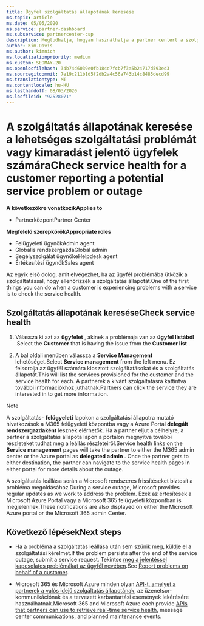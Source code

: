 ```yaml
---
title: Ügyfél szolgáltatás állapotának keresése
ms.topic: article
ms.date: 05/05/2020
ms.service: partner-dashboard
ms.subservice: partnercenter-csp
description: Megtudhatja, hogyan használhatja a partner centert a szolgáltatás állapotának vizsgálatára, ha a szolgáltatással kapcsolatos problémát tapasztal.
author: Kim-Davis
ms.author: kimnich
ms.localizationpriority: medium
ms.custom: SEOMAY.20
ms.openlocfilehash: 34b74d6039e0fb184d7fcb7f3a5b24717d593ed3
ms.sourcegitcommit: 7e19c211b1d5f2db2a4c56a743b14c8485decd99
ms.translationtype: MT
ms.contentlocale: hu-HU
ms.lasthandoff: 08/03/2020
ms.locfileid: "92528071"
---
```

# <a name="check-service-health-for-a-customer-reporting-a-potential-service-problem-or-outage"></a><span data-ttu-id="9f01b-103">A szolgáltatás állapotának keresése a lehetséges szolgáltatási problémát vagy kimaradást jelentő ügyfelek számára</span><span class="sxs-lookup"><span data-stu-id="9f01b-103">Check service health for a customer reporting a potential service problem or outage</span></span>

<span data-ttu-id="9f01b-104">**A következőkre vonatkozik**</span><span class="sxs-lookup"><span data-stu-id="9f01b-104">**Applies to**</span></span>

- <span data-ttu-id="9f01b-105">Partnerközpont</span><span class="sxs-lookup"><span data-stu-id="9f01b-105">Partner Center</span></span>

<span data-ttu-id="9f01b-106">**Megfelelő szerepkörök**</span><span class="sxs-lookup"><span data-stu-id="9f01b-106">**Appropriate roles**</span></span>

- <span data-ttu-id="9f01b-107">Felügyeleti ügynök</span><span class="sxs-lookup"><span data-stu-id="9f01b-107">Admin agent</span></span>
- <span data-ttu-id="9f01b-108">Globális rendszergazda</span><span class="sxs-lookup"><span data-stu-id="9f01b-108">Global admin</span></span>
- <span data-ttu-id="9f01b-109">Segélyszolgálat ügynöke</span><span class="sxs-lookup"><span data-stu-id="9f01b-109">Helpdesk agent</span></span>
- <span data-ttu-id="9f01b-110">Értékesítési ügynök</span><span class="sxs-lookup"><span data-stu-id="9f01b-110">Sales agent</span></span>

<span data-ttu-id="9f01b-111">Az egyik első dolog, amit elvégezhet, ha az ügyfél problémába ütközik a szolgáltatással, hogy ellenőrizzék a szolgáltatás állapotát.</span><span class="sxs-lookup"><span data-stu-id="9f01b-111">One of the first things you can do when a customer is experiencing problems with a service is to check the service health.</span></span> 

## <a name="check-service-health"></a><span data-ttu-id="9f01b-112">Szolgáltatás állapotának keresése</span><span class="sxs-lookup"><span data-stu-id="9f01b-112">Check service health</span></span>

1. <span data-ttu-id="9f01b-113">Válassza ki azt az **ügyfelet** , akinek a problémája van az **ügyfél listából** .</span><span class="sxs-lookup"><span data-stu-id="9f01b-113">Select the **Customer** that is having the issue from the **Customer list** .</span></span>

2. <span data-ttu-id="9f01b-114">A bal oldali menüben válassza a **Service Management** lehetőséget.</span><span class="sxs-lookup"><span data-stu-id="9f01b-114">Select **Service management** from the left menu.</span></span> <span data-ttu-id="9f01b-115">Ez felsorolja az ügyfél számára kiosztott szolgáltatásokat és a szolgáltatás állapotát.</span><span class="sxs-lookup"><span data-stu-id="9f01b-115">This will list the services provisioned for the customer and the service health for each.</span></span> <span data-ttu-id="9f01b-116">A partnerek a kívánt szolgáltatásra kattintva további információkhoz juthatnak.</span><span class="sxs-lookup"><span data-stu-id="9f01b-116">Partners can click the service they are interested in to get more information.</span></span> 

>[!NOTE] 
> <span data-ttu-id="9f01b-117">A szolgáltatás- **felügyeleti** lapokon a szolgáltatási állapotra mutató hivatkozások a M365 felügyeleti központba vagy a Azure Portal **delegált rendszergazdaként** lesznek elérhetők. Ha a partner eljut a célhelyre, a partner a szolgáltatás állapota lapon a portálon megnyitva további részleteket tudhat meg a leállás részleteiről.</span><span class="sxs-lookup"><span data-stu-id="9f01b-117">Service health links on the **Service management** pages will take the partner to either the M365 admin center or the Azure portal as **delegated admin** . Once the partner gets to either destination, the partner can navigate to the service health pages in either portal for more details about the outage.</span></span>
 
<span data-ttu-id="9f01b-118">A szolgáltatás leállása során a Microsoft rendszeres frissítéseket biztosít a probléma megoldásához.</span><span class="sxs-lookup"><span data-stu-id="9f01b-118">During a service outage, Microsoft provides regular updates as we work to address the problem.</span></span> <span data-ttu-id="9f01b-119">Ezek az értesítések a Microsoft Azure Portal vagy a Microsoft 365 felügyeleti központban is megjelennek.</span><span class="sxs-lookup"><span data-stu-id="9f01b-119">These notifications are also displayed on either the Microsoft Azure portal or the Microsoft 365 admin Center.</span></span>

## <a name="next-steps"></a><span data-ttu-id="9f01b-120">Következő lépések</span><span class="sxs-lookup"><span data-stu-id="9f01b-120">Next steps</span></span> 

- <span data-ttu-id="9f01b-121">Ha a probléma a szolgáltatás leállása után sem szűnik meg, küldje el a szolgáltatási kérelmet.</span><span class="sxs-lookup"><span data-stu-id="9f01b-121">If the problem persists after the end of the service outage, submit a service request.</span></span> <span data-ttu-id="9f01b-122">Tekintse [meg a jelentéssel kapcsolatos problémákat az ügyfél nevében](report-problems-on-behalf-of-a-customer.md).</span><span class="sxs-lookup"><span data-stu-id="9f01b-122">See [Report problems on behalf of a customer](report-problems-on-behalf-of-a-customer.md).</span></span>

- <span data-ttu-id="9f01b-123">Microsoft 365 és Microsoft Azure minden olyan [API-t, amelyet a partnerek a valós idejű szolgáltatás állapotának](get-automated-service-notifications-with-our-apis.md), az üzenetsor-kommunikációnak és a tervezett karbantartási események lekérésére használhatnak.</span><span class="sxs-lookup"><span data-stu-id="9f01b-123">Microsoft 365 and Microsoft Azure each provide [APIs that partners can use to retrieve real-time service health](get-automated-service-notifications-with-our-apis.md), message center communications, and planned maintenance events.</span></span>

 

